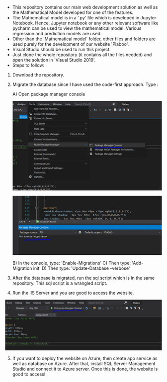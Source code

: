 - This repository contains our main web development solution as well as the Mathematical Model developed for one of the features.
- The Mathematical model is in a '.py' file which is developed in Jupyter Notebook. Hence, Jupyter notebook or any other relevant software like pycharm can be used to view the mathematical model. Various regression and prediction models are used.
- Other than the 'Mathematical model' folder, other files and folders are used purely for the development of our website 'Plaboo'.
- Visual Studio should be used to run this project.
- Just clone the whole repository (it contains all the files needed) and open the solution in 'Visual Studio 2019'.
- Steps to follow:
1. Download the repository.
2. Migrate the database since I have used the code-first approach. Type :

   A) Open package manager console
   
   ![screenshot](Screenshots/migration1.PNG)
   
   ![screenshot](Screenshots/migration2.PNG)
   
   B) In the console, type: 'Enable-Migrations'
   C) Then type: 'Add-Migration init'
   D) Then type: 'Update-Database -verbose'
3. After the database is migrated, run the sql script which is in the same repository. This sql script is a wrangled script.
4. Run the IIS Server and you are good to access the website.
   
 ![screenshot](Screenshots/run.PNG)

5. If you want to deploy the website on Azure, then create app service as well as database on Azure. After that, install SQL Server Management Studio and connect it to Azure server. Once this is done, the website is good to access!
